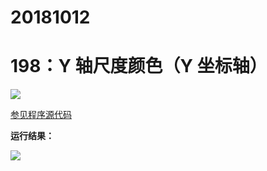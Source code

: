 # 20181012

# 198：Y 轴尺度颜色（Y 坐标轴）

<img src="http://image.renkaigis.com/keepcoding/2018101201.png">

<a href="https://github.com/renkaigis/KeepCoding/tree/master/2018/10/12" target="_blank">参见程序源代码</a>

**运行结果：**

<img src="http://image.renkaigis.com/keepcoding/2018101202.png">